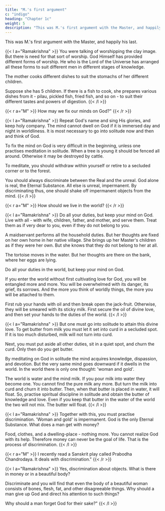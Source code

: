 ```yaml
---
title: "M.'s first argument"
c: "indigo"
heading: "Chapter 1c"
weight: 5
description: "This was M.'s first argument with the Master, and happily his last"
---
```



This was M.'s first argument with the Master, and happily his last.

{{< l a="Ramakrishna" >}}
You were talking of worshipping the clay image. But there is need for that sort of worship. God Himself has provided different forms of worship. He who is the Lord of the Universe has arranged all these forms to suit different men in different stages of knowledge.

The mother cooks different dishes to suit the stomachs of her different children.

Suppose she has 5 children. If there is a fish to cook, she prepares various dishes from it - pilau, pickled fish, fried fish, and so on - to suit their different tastes and
powers of digestion.
{{< /l >}}

{{< r a="M" >}}
How may we fix our minds on God?"
{{< /r >}}

{{< l a="Ramakrishna" >}}
Repeat God's name and sing His glories, and keep holy company. The mind cannot dwell on God if it is immersed day and night in worldliness. It is most necessary to go into solitude now and then and think of God. 

To fix the mind on God is very difficult in the beginning, unless one practises meditation in solitude. When a tree is young it should be fenced all around. Otherwise it may be destroyed by cattle.

To meditate, you should withdraw within yourself or retire to a secluded corner or to the forest. 

You should always discriminate between the Real and the unreal. God alone is real, the Eternal Substance. All else is unreal, impermanent. By discriminating thus, one should shake off impermanent objects from the mind.
{{< /l >}}


{{< r a="M" >}}
How should we live in the world?
{{< /r >}}


{{< l a="Ramakrishna" >}}
Do all your duties, but keep your mind on God. Live with all - with wife, children, father, and mother, and serve them. Treat them as if very dear to you, even if they do not belong to you.

A maidservant performs all the household duties. But her thoughts are fixed on her own home in her native village. She brings up her Master's children as if they were her own. But she knows that they do not belong to her at all.

The tortoise moves in the water. But her thoughts are there on the bank, where her eggs are lying. 

Do all your duties in the world, but keep your mind on God.

If you enter the world without first cultivating love for God, you will be entangled more and more. You will be overwhelmed with its danger, its grief, its sorrows. And the more you think of worldly things, the more you will be attached to them.

First rub your hands with oil and then break open the jack-fruit. Otherwise, they will be smeared with its sticky milk. First secure the oil of divine love, and then set your hands to the duties of the world.
{{< /l >}}

{{< l a="Ramakrishna" >}}
But one must go into solitude to attain this divine love. To get butter from milk you must let it set into curd in a secluded spot. If it is too much disturbed, milk will not turn into curd. 

Next, you must put aside all other duties, sit in a quiet spot, and churn the curd. Only then do you get butter.

By meditating on God in solitude the mind acquires knowledge, dispassion, and devotion. But the very same mind goes downward if it dwells in the world. In the world
there is only one thought: 'woman and gold'.

The world is water and the mind milk. If you pour milk into water they become one. You cannot find the pure milk any more. But turn the milk into curd and churn it into
butter. Then, when that butter is placed in water, it will float. So, practise spiritual discipline in solitude and obtain the butter of knowledge and love. Even if you keep that butter in the water of the world the two will not mix. The butter will float.
{{< /l >}}


{{< l a="Ramakrishna" >}}
Together with this, you must practise discrimination. 'Woman and gold' is impermanent. God is the only Eternal Substance. What does a man get with money?

Food, clothes, and a dwelling-place - nothing more. You cannot realize God with its help. Therefore money can never be the goal of life. That is the process of
discrimination. 
{{< /l >}}

{{< r a="M" >}}
I recently read a Sanskrit play called Prabodha Chandrodaya. It deals with discrimination."
{{< /r >}}

{{< l a="Ramakrishna" >}}
Yes, discrimination about objects. What is there in money or in a beautiful body? 

Discriminate and you will find that even the body of a beautiful woman consists of bones, flesh, fat, and other disagreeable things. Why should a man give up
God and direct his attention to such things? 

Why should a man forget God for their sake?"
{{< /l >}}

